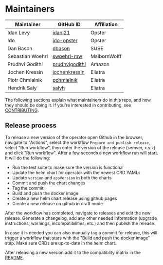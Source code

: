 # Maintainers

| Maintainer | GitHub ID | Affiliation  |
| --------------- | --------- |--------------|
| Idan Levy | [idanl21](https://github.com/idanl21) | Opster       |
| Ido | [ido-opster](https://github.com/ido-opster) | Opster       |
| Dan Bason | [dbason](https://github.com/dbason) | SUSE         |
| Sebastian Woehrl | [swoehrl-mw](https://github.com/swoehrl-mw) | MaibornWolff |
| Prudhvi Godithi | [prudhvigodithi](https://github.com/prudhvigodithi) | Amazon       |
| Jochen Kressin | [jochenkressin](https://github.com/jochenkressin) | Eliatra      |
| Piotr Chmielnik | [pchmielnik](https://github.com/pchmielnik) | Eliatra       |
| Hendrik Saly | [salyh](https://github.com/salyh) | Eliatra       |

The following sections explain what maintainers do in this repo, and how they should be doing it. If you're interested in contributing, see [CONTRIBUTING](CONTRIBUTING.md).

## Release process

To release a new version of the operator open Github in the browser, navigate to "Actions", select the workflow `Prepare and publish release`, select "Run workflow", then enter the version of the release (semver, x.y.z) and click "Run workflow". After a few seconds a new workflow run will start. It will do the following:

* Run the test suite to make sure the version is functional
* Update the helm chart for operator with the newest CRD YAMLs
* Update `version` and `appVersion` in both the charts
* Commit and push the chart changes
* Tag the commit
* Build and push the docker image
* Create a new helm chart release using github pages
* Create a new release on github in draft mode

After the workflow has completed, navigate to releases and edit the new release. Generate a changelog, add any other needed information (upgrade instructions, warnings, incompatibilities, etc.) and then publish the release.

In case it is needed you can also manually tag a commit for release, this will trigger a workflow that stars with the "Build and push the docker image" step. Make sure CRDs are up-to-date in the helm chart.

After releasing a new version add it to the compatiblity matrix in the [README](README.md).
